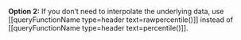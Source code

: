 
**Option 2:** If you don’t need to interpolate the underlying data,
use [[queryFunctionName type=header text=rawpercentile()]] instead of [[queryFunctionName type=header text=percentile()]].
